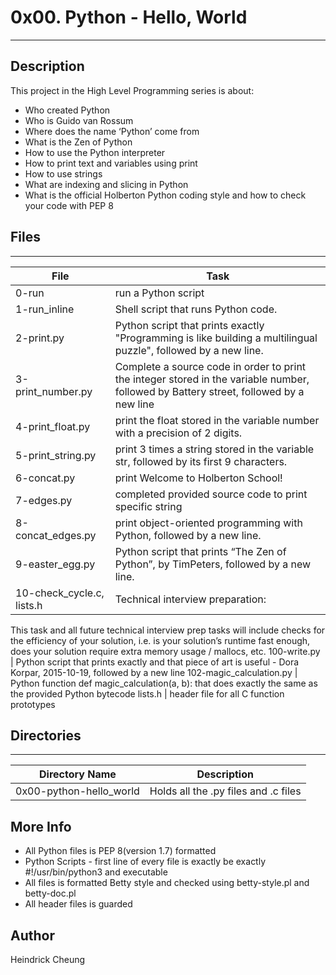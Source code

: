 # 0x00. Python - Hello, World
---
## Description

This project in the High Level Programming series is about:
* Who created Python
* Who is Guido van Rossum
* Where does the name ‘Python’ come from
* What is the Zen of Python
* How to use the Python interpreter
* How to print text and variables using print
* How to use strings
* What are indexing and slicing in Python
* What is the official Holberton Python coding style and how to check your code with PEP 8

## Files
---
File|Task
---|---
0-run | run a Python script
1-run_inline | Shell script that runs Python code.
2-print.py | Python script that prints exactly "Programming is like building a multilingual puzzle", followed by a new line.
3-print_number.py | Complete a source code in order to print the integer stored in the variable number, followed by Battery street, followed by a new line
4-print_float.py | print the float stored in the variable number with a precision of 2 digits.
5-print_string.py | print 3 times a string stored in the variable str, followed by its first 9 characters.
6-concat.py | print Welcome to Holberton School!
7-edges.py | completed provided source code to print specific string
8-concat_edges.py | print object-oriented programming with Python, followed by a new line.
9-easter_egg.py | Python script that prints “The Zen of Python”, by TimPeters, followed by a new line.
10-check_cycle.c, lists.h | Technical interview preparation:
This task and all future technical interview prep tasks will include checks for the efficiency of your solution, i.e. is your solution’s runtime fast enough, does your solution require extra memory usage / mallocs, etc.
100-write.py | Python script that prints exactly and that piece of art is useful - Dora Korpar, 2015-10-19, followed by a new line
102-magic_calculation.py | Python function def magic_calculation(a, b): that does exactly the same as the provided Python bytecode
lists.h | header file for all C function prototypes

## Directories
---
Directory Name | Description
---|---
0x00-python-hello_world | Holds all the .py files and .c files

## More Info
* All Python files is PEP 8(version 1.7) formatted
* Python Scripts - first line of every file is exactly be exactly #!/usr/bin/python3 and executable
* All files is formatted Betty style and checked using betty-style.pl and betty-doc.pl
* All header files is guarded

## Author
Heindrick Cheung